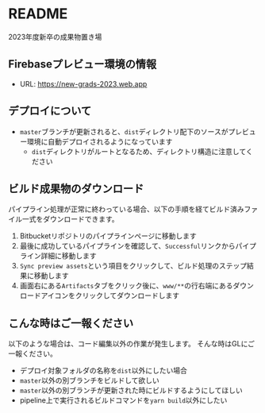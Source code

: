 # README

2023年度新卒の成果物置き場

## Firebaseプレビュー環境の情報

- URL: https://new-grads-2023.web.app

## デプロイについて

- `master`ブランチが更新されると、`dist`ディレクトリ配下のソースがプレビュー環境に自動デプロイされるようになっています
  - `dist`ディレクトリがルートとなるため、ディレクトリ構造に注意してください

## ビルド成果物のダウンロード

パイプライン処理が正常に終わっている場合、以下の手順を経てビルド済みファイル一式をダウンロードできます。

1. Bitbucketリポジトリのパイプラインページに移動します
1. 最後に成功しているパイプラインを確認して、`Successful`リンクからパイプライン詳細に移動します
1. `Sync preview assets`という項目をクリックして、ビルド処理のステップ結果に移動します
1. 画面右にある`Artifacts`タブをクリック後に、`www/**`の行右端にあるダウンロードアイコンをクリックしてダウンロードします

## こんな時はご一報ください

以下のような場合は、コード編集以外の作業が発生します。
そんな時はGLにご一報ください。

- デプロイ対象フォルダの名称を`dist`以外にしたい場合
- `master`以外の別ブランチをビルドして欲しい
- `master`以外の別ブランチが更新された時にビルドするようにしてほしい
- pipeline上で実行されるビルドコマンドを`yarn build`以外にしたい
